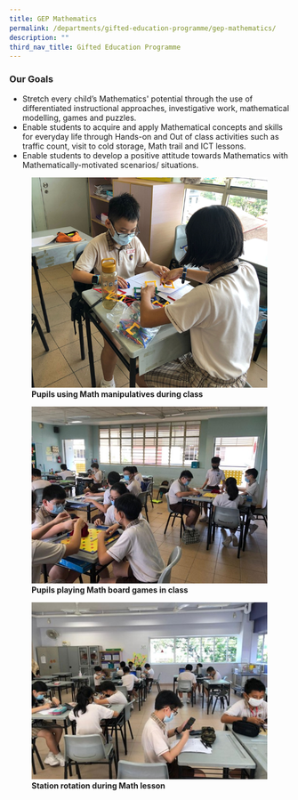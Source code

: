 ```yaml
---
title: GEP Mathematics
permalink: /departments/gifted-education-programme/gep-mathematics/
description: ""
third_nav_title: Gifted Education Programme
---
```

### Our Goals

*   Stretch every child’s Mathematics' potential through the use of differentiated instructional approaches, investigative work, mathematical modelling, games and puzzles.
*   Enable students to acquire and apply Mathematical concepts and skills for everyday life through Hands-on and Out of class activities such as traffic count, visit to cold storage, Math trail and ICT lessons.
*   Enable students to develop a positive attitude towards Mathematics with Mathematically-motivated scenarios/ situations.

<figure>
<img src="/images/Math%20Pic_1.png">
<figcaption> <strong>Pupils using Math manipulatives during class</strong> </figcaption>
</figure>

<figure>
<img src="/images/Math%20Pic_2.jpg">
<figcaption> <strong>Pupils playing Math board games in class</strong> </figcaption>
</figure>

<figure>
<img src="/images/Math%20Pic_3.jpg">
<figcaption> <strong>Station rotation during Math lesson</strong> </figcaption>
</figure>

